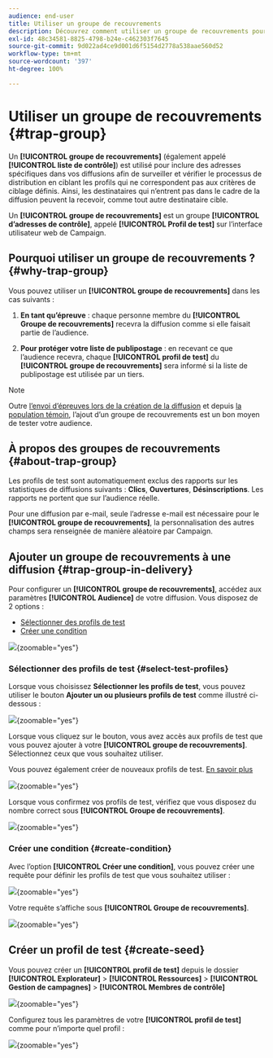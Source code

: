 ```yaml
---
audience: end-user
title: Utiliser un groupe de recouvrements
description: Découvrez comment utiliser un groupe de recouvrements pour votre diffusion dans l’interface d’utilisation de Campaign Web.
exl-id: 48c34581-8825-4798-b24e-c462303f7645
source-git-commit: 9d022ad4ce9d001d6f5154d2778a538aae560d52
workflow-type: tm+mt
source-wordcount: '397'
ht-degree: 100%

---
```


# Utiliser un groupe de recouvrements {#trap-group}

Un **[!UICONTROL groupe de recouvrements]** (également appelé **[!UICONTROL liste de contrôle]**) est utilisé pour inclure des adresses spécifiques dans vos diffusions afin de surveiller et vérifier le processus de distribution en ciblant les profils qui ne correspondent pas aux critères de ciblage définis. Ainsi, les destinataires qui n’entrent pas dans le cadre de la diffusion peuvent la recevoir, comme tout autre destinataire cible.

Un **[!UICONTROL groupe de recouvrements]** est un groupe **[!UICONTROL d’adresses de contrôle]**, appelé **[!UICONTROL Profil de test]** sur l’interface utilisateur web de Campaign.

## Pourquoi utiliser un groupe de recouvrements ? {#why-trap-group}

Vous pouvez utiliser un **[!UICONTROL groupe de recouvrements]** dans les cas suivants :

1. **En tant qu’épreuve** : chaque personne membre du **[!UICONTROL Groupe de recouvrements]** recevra la diffusion comme si elle faisait partie de l’audience.

1. **Pour protéger votre liste de publipostage** : en recevant ce que l’audience recevra, chaque **[!UICONTROL profil de test]** du **[!UICONTROL groupe de recouvrements]** sera informé si la liste de publipostage est utilisée par un tiers.

>[!NOTE]
>
>Outre [l’envoi d’épreuves lors de la création de la diffusion](../email/create-email.md#preview-test) et depuis [la population témoin](control-group.md), l’ajout d’un groupe de recouvrements est un bon moyen de tester votre audience.

## À propos des groupes de recouvrements {#about-trap-group}

Les profils de test sont automatiquement exclus des rapports sur les statistiques de diffusions suivants : **Clics**, **Ouvertures**, **Désinscriptions**. Les rapports ne portent que sur l’audience réelle.

Pour une diffusion par e-mail, seule l’adresse e-mail est nécessaire pour le **[!UICONTROL groupe de recouvrements]**, la personnalisation des autres champs sera renseignée de manière aléatoire par Campaign.

## Ajouter un groupe de recouvrements à une diffusion {#trap-group-in-delivery}

Pour configurer un **[!UICONTROL groupe de recouvrements]**, accédez aux paramètres **[!UICONTROL Audience]** de votre diffusion. Vous disposez de 2 options :

* [Sélectionner des profils de test](#select-test-profile)
* [Créer une condition](#create-condition)

![](assets/trap-group.png){zoomable="yes"}

### Sélectionner des profils de test {#select-test-profiles}

Lorsque vous choisissez **Sélectionner les profils de test**, vous pouvez utiliser le bouton **Ajouter un ou plusieurs profils de test** comme illustré ci-dessous :

![](assets/trap-no-test-profile.png){zoomable="yes"}

Lorsque vous cliquez sur le bouton, vous avez accès aux profils de test que vous pouvez ajouter à votre **[!UICONTROL groupe de recouvrements]**. Sélectionnez ceux que vous souhaitez utiliser.

Vous pouvez également créer de nouveaux profils de test. [En savoir plus](#create-seed)

![](assets/trap-select-test-profiles.png){zoomable="yes"}

Lorsque vous confirmez vos profils de test, vérifiez que vous disposez du nombre correct sous **[!UICONTROL Groupe de recouvrements]**.

![](assets/trap-check.png){zoomable="yes"}

### Créer une condition {#create-condition}

Avec l’option **[!UICONTROL Créer une condition]**, vous pouvez créer une requête pour définir les profils de test que vous souhaitez utiliser :

![](assets/trap-create-condition.png){zoomable="yes"}

Votre requête s’affiche sous **[!UICONTROL Groupe de recouvrements]**.

![](assets/trap-custom.png){zoomable="yes"}

## Créer un profil de test {#create-seed}

Vous pouvez créer un **[!UICONTROL profil de test]** depuis le dossier **[!UICONTROL Explorateur]** > **[!UICONTROL Ressources]** > **[!UICONTROL Gestion de campagnes]** > **[!UICONTROL Membres de contrôle]**

![](assets/trap-create.png){zoomable="yes"}

Configurez tous les paramètres de votre **[!UICONTROL profil de test]** comme pour n’importe quel profil :

![](assets/trap-create-contact.png){zoomable="yes"}
